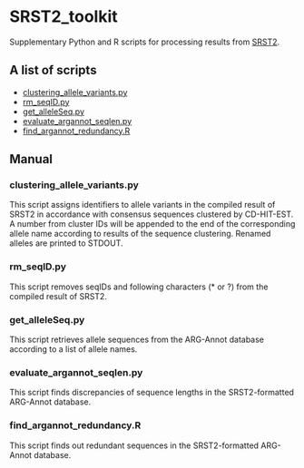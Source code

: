 # SRST2_toolkit
Supplementary Python and R scripts for processing results from [SRST2](https://github.com/katholt/srst2).

## A list of scripts
* [clustering_allele_variants.py](#clustering_allele_variants)
* [rm_seqID.py](#rm_seqID)
* [get_alleleSeq.py](#get_alleleSeq)
* [evaluate_argannot_seqlen.py](#evaluate_argannot_seqlen)
* [find_argannot_redundancy.R](#find_argannot_redundancy)

## Manual
### <a name="clustering_allele_variants"></a>clustering_allele_variants.py
This script assigns identifiers to allele variants in the compiled result of SRST2 in accordance with consensus sequences clustered by CD-HIT-EST. A number from cluster IDs will be appended to the end of the corresponding allele name according to results of the sequence clustering. Renamed alleles are printed to STDOUT.

### <a name="rm_seqID"></a>rm_seqID.py
This script removes seqIDs and following characters (\* or ?) from the compiled result of SRST2.

### <a name="get_alleleSeq"></a>get_alleleSeq.py
This script retrieves allele sequences from the ARG-Annot database according to a list of allele names.

### <a name="evaluate_argannot_seqlen"></a>evaluate_argannot_seqlen.py
This script finds discrepancies of sequence lengths in the SRST2-formatted ARG-Annot database.

### <a name="find_argannot_redundancy"></a>find_argannot_redundancy.R
This script finds out redundant sequences in the SRST2-formatted ARG-Annot database.